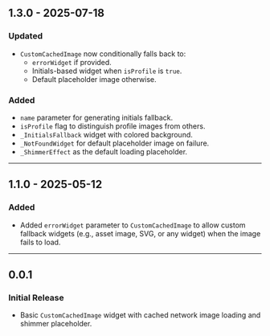 ## 1.3.0 - 2025-07-18

### Updated
- `CustomCachedImage` now conditionally falls back to:
    - `errorWidget` if provided.
    - Initials-based widget when `isProfile` is `true`.
    - Default placeholder image otherwise.

### Added
- `name` parameter for generating initials fallback.
- `isProfile` flag to distinguish profile images from others.
- `_InitialsFallback` widget with colored background.
- `_NotFoundWidget` for default placeholder image on failure.
- `_ShimmerEffect` as the default loading placeholder.

---

## 1.1.0 - 2025-05-12

### Added
- Added `errorWidget` parameter to `CustomCachedImage` to allow custom fallback widgets (e.g., asset image, SVG, or any widget) when the image fails to load.

---

## 0.0.1

### Initial Release
- Basic `CustomCachedImage` widget with cached network image loading and shimmer placeholder.
